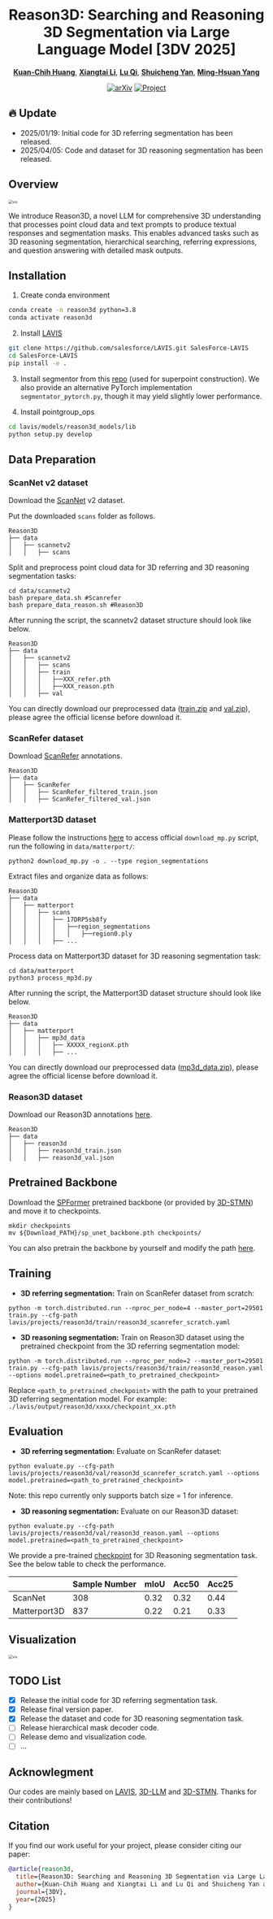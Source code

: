 <p align="center">
  <h1 align="center">Reason3D: Searching and Reasoning 3D Segmentation via Large Language Model [3DV 2025]
  </h1>
  <p align="center">
    <a href="https://kuanchihhuang.github.io/"><strong>Kuan-Chih Huang</strong></a>,
    <a href="https://lxtgh.github.io/"><strong>Xiangtai Li</strong></a>,
    <a href="https://luqi.info/"><strong>Lu Qi</strong></a>,
    <a href="https://yanshuicheng.info/"><strong>Shuicheng Yan</strong></a>,
    <a href="https://faculty.ucmerced.edu/mhyang/"><strong>Ming-Hsuan Yang</strong></a>
  </p>

<div align="center">

[![arXiv](https://img.shields.io/badge/arXiv-2405.17427-red)](https://arxiv.org/abs/2405.17427)
[![Project](https://img.shields.io/badge/project-page-green)](https://kuanchihhuang.github.io/project/reason3d/)

</div>

## 🔥 Update
- 2025/01/19:  Initial code for 3D referring segmentation has been released.
- 2025/04/05:  Code and dataset for 3D reasoning segmentation has been released.

## Overview

<img src="figs/reason3d_arch.jpg" alt="vis" style="zoom:50%;" />

We introduce Reason3D, a novel LLM for comprehensive 3D understanding that processes point cloud data and text prompts to produce textual responses and segmentation masks. This enables advanced tasks such as 3D reasoning segmentation, hierarchical searching, referring expressions, and question answering with detailed mask outputs.

## Installation

1. Create conda environment
```bash
conda create -n reason3d python=3.8
conda activate reason3d
```

2. Install [LAVIS](https://github.com/salesforce/LAVIS)
```bash
git clone https://github.com/salesforce/LAVIS.git SalesForce-LAVIS
cd SalesForce-LAVIS
pip install -e .
```

3. Install segmentor from this [repo](https://github.com/Karbo123/segmentator) (used for superpoint construction). We also provide an alternative PyTorch implementation `segmentator_pytorch.py`, though it may yield slightly lower performance.


4. Install pointgroup_ops
```bash
cd lavis/models/reason3d_models/lib
python setup.py develop
```

## Data Preparation

### ScanNet v2 dataset

Download the [ScanNet](http://www.scan-net.org/) v2 dataset.

Put the downloaded `scans` folder as follows.
```
Reason3D
├── data
│   ├── scannetv2
│   │   ├── scans
```

Split and preprocess point cloud data for 3D referring and 3D reasoning segmentation tasks:

```
cd data/scannetv2
bash prepare_data.sh #Scanrefer
bash prepare_data_reason.sh #Reason3D
```

After running the script, the scannetv2 dataset structure should look like below.
```
Reason3D
├── data
│   ├── scannetv2
│   │   ├── scans
│   │   ├── train
│   │   │   ├──XXX_refer.pth
│   │   │   ├──XXX_reason.pth
│   │   ├── val
```
You can directly download our preprocessed data ([train.zip](https://drive.google.com/file/d/1Y41Y6H0To9qB71kUlLISYn4RhvwFe4KZ/view) and [val.zip](https://drive.google.com/file/d/1y9MSXFGh80W46201bbgCoW95go5DJY7k/view)), please agree the official license before download it.

### ScanRefer dataset

Download [ScanRefer](https://github.com/daveredrum/ScanRefer) annotations.

```
Reason3D
├── data
│   ├── ScanRefer
│   │   ├── ScanRefer_filtered_train.json
│   │   ├── ScanRefer_filtered_val.json
```

### Matterport3D dataset

Please follow the instructions [here](https://niessner.github.io/Matterport/) to access official `download_mp.py` script, run the following in `data/matterport/`:
```
python2 download_mp.py -o . --type region_segmentations
```
Extract files and organize data as follows:
```
Reason3D
├── data
│   ├── matterport
│   │   ├── scans
│   │   │   ├── 17DRP5sb8fy
│   │   │   │   ├──region_segmentations
│   │   │   │   │   ├──region0.ply
│   │   │   ├── ...
```
Process data on Matterport3D dataset for 3D reasoning segmentation task:
```
cd data/matterport
python3 process_mp3d.py
```
After running the script, the Matterport3D dataset structure should look like below.
```
Reason3D
├── data
│   ├── matterport
│   │   ├── mp3d_data
│   │   │   ├── XXXXX_regionX.pth
│   │   │   ├── ...
```
You can directly download our preprocessed data ([mp3d_data.zip](https://drive.google.com/file/d/1OXT_hmv-9eHgqpcl3A0V28y-DfC5v0-y/view)), please agree the official license before download it.

### Reason3D dataset

Download our Reason3D annotations [here](https://drive.google.com/file/d/1Z4kzr_4oJxTJgzILaycDuHlRYeZCXOu6/view).

```
Reason3D
├── data
│   ├── reason3d
│   │   ├── reason3d_train.json
│   │   ├── reason3d_val.json
```

## Pretrained Backbone
Download the [SPFormer](https://github.com/sunjiahao1999/SPFormer) pretrained backbone (or provided by [3D-STMN](https://github.com/sosppxo/3D-STMN)) and move it to checkpoints.
```
mkdir checkpoints
mv ${Download_PATH}/sp_unet_backbone.pth checkpoints/
```
You can also pretrain the backbone by yourself and modify the path [here](lavis/projects/reason3d/train/reason3d_scanrefer_scratch.yaml#L15).

## Training
- **3D referring segmentation:** Train on ScanRefer dataset from scratch:
```
python -m torch.distributed.run --nproc_per_node=4 --master_port=29501 train.py --cfg-path lavis/projects/reason3d/train/reason3d_scanrefer_scratch.yaml
```
- **3D reasoning segmentation:** Train on Reason3D dataset using the pretrained checkpoint from the 3D referring segmentation model:
```
python -m torch.distributed.run --nproc_per_node=2 --master_port=29501 train.py --cfg-path lavis/projects/reason3d/train/reason3d_reason.yaml --options model.pretrained=<path_to_pretrained_checkpoint>
```
Replace `<path_to_pretrained_checkpoint>` with the path to your pretrained 3D referring segmentation model. For example: `./lavis/output/reason3d/xxxx/checkpoint_xx.pth`


## Evaluation
- **3D referring segmentation:** Evaluate on ScanRefer dataset: 
```
python evaluate.py --cfg-path lavis/projects/reason3d/val/reason3d_scanrefer_scratch.yaml --options model.pretrained=<path_to_pretrained_checkpoint>
```
Note: this repo currently only supports batch size = 1 for inference. 

- **3D reasoning segmentation:** Evaluate on our Reason3D dataset: 
```
python evaluate.py --cfg-path lavis/projects/reason3d/val/reason3d_reason.yaml --options model.pretrained=<path_to_pretrained_checkpoint>
```
We provide a pre-trained [checkpoint](https://drive.google.com/file/d/1FEKy5uu70Z3S5GCDjnt8VX8cXB1m9eVx/view?usp=sharing) for 3D Reasoning segmentation task. See the below table to check the performance.

|                   |      Sample Number | mIoU      | Acc50     | Acc25     |
| ----------------- |  ----------------- | --------- | --------- | --------- |
| ScanNet           |          308       |   0.32    |    0.32   |   0.44     |
| Matterport3D      |          837       |   0.22    |    0.21   |   0.33     | 

## Visualization

<img src="figs/visualization.jpg" alt="vis" style="zoom:50%;" />


## TODO List

- [x] Release the initial code for 3D referring segmentation task.
- [X] Release final version paper.
- [X] Release the dataset and code for 3D reasoning segmentation task.
- [ ] Release hierarchical mask decoder code. 
- [ ] Release demo and visualization code.
- [ ] ...

## Acknowlegment

Our codes are mainly based on [LAVIS](https://github.com/salesforce/LAVIS), [3D-LLM](https://github.com/UMass-Foundation-Model/3D-LLM) and [3D-STMN](https://github.com/sosppxo/3D-STMN). Thanks for their contributions!


## Citation

If you find our work useful for your project, please consider citing our paper:


```bibtex
@article{reason3d,
  title={Reason3D: Searching and Reasoning 3D Segmentation via Large Language Model},
  author={Kuan-Chih Huang and Xiangtai Li and Lu Qi and Shuicheng Yan and Ming-Hsuan Yang},
  journal={3DV},
  year={2025}
}
```
